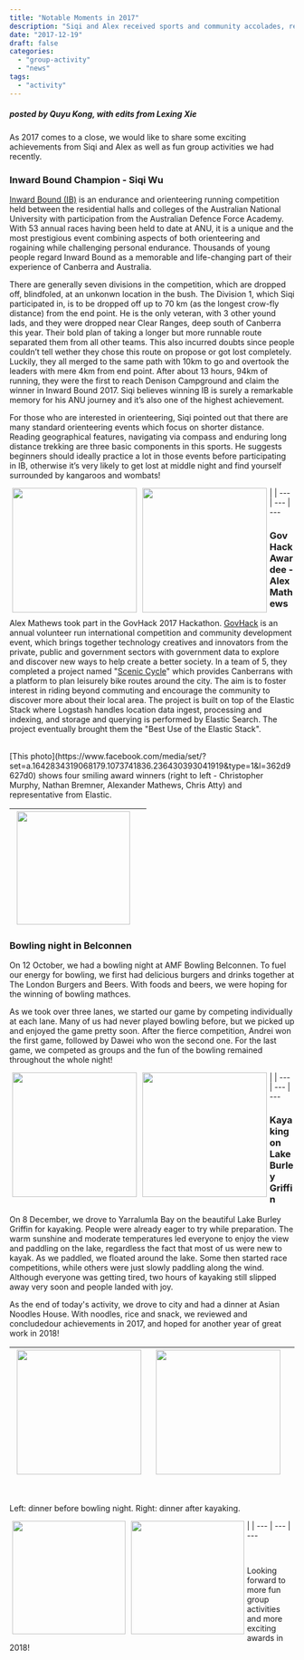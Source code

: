 ```yaml
---
title: "Notable Moments in 2017"
description: "Siqi and Alex received sports and community accolades, respectively. The lab enjoyed two outings in town."
date: "2017-12-19"
draft: false
categories:
  - "group-activity"
  - "news"
tags:
  - "activity"
---
```


##### posted by _Quyu Kong_, with edits from _Lexing Xie_<br />

As 2017 comes to a close, we would like to share some exciting achievements from Siqi and Alex as well as fun group activities we had recently.

<!--more-->

<p />

### Inward Bound Champion - Siqi Wu

[Inward Bound (IB)](https://en.wikipedia.org/wiki/Inward_Bound) is an endurance and orienteering running competition held between the residential halls and colleges of the Australian National University with participation from the Australian Defence Force Academy. With 53 annual races having been held to date at ANU, it is a unique and the most prestigious event combining aspects of both orienteering and rogaining while challenging personal endurance. Thousands of young people regard Inward Bound as a memorable and life-changing part of their experience of Canberra and Australia.

There are generally seven divisions in the competition, which are dropped off, blindfoled, at an unkonwn location in the bush. The Division 1, which Siqi participated in, is to be dropped off up to 70 km (as the longest crow-fly distance) from the end point. He is the only veteran, with 3 other yound lads, and they were dropped near Clear Ranges, deep south of Canberra this year. Their bold plan of taking a longer but more runnable route separated them from all other teams. This also incurred doubts since people couldn’t tell wether they chose this route on propose or got lost completely. Luckily, they all merged to the same path with 10km to go and overtook the leaders with mere 4km from end point. After about 13 hours, 94km of running, they were the first to reach Denison Campground and claim the winner in Inward Bound 2017. Siqi believes winning IB is surely a remarkable memory for his ANU journey and it’s also one of the highest achievement.

For those who are interested in orienteering, Siqi pointed out that there are many standard orienteering events which focus on shorter distance. Reading geographical features, navigating via compass and enduring long distance trekking are three basic components in this sports. He suggests beginners should ideally practice a lot in those events before participating in IB, otherwise it’s very likely to get lost at middle night and find yourself surrounded by kangaroos and wombats!

<img style="float: left;" src="/img/2017_groups_activities/siqi_inward_bound_1.jpg" height=220  hspace=5>| <img style="float: left;" src="/img/2017_groups_activities/siqi_inward_bound_2.jpg" height=220  hspace=5> | 
--- | --- | ---

### GovHack Awardee - Alex Mathews

Alex Mathews took part in the GovHack 2017 Hackathon. [GovHack](https://govhack.org/about-us/) is an annual volunteer run international competition and community development event, which brings together technology creatives and innovators from the private, public and government sectors with government data to explore and discover new ways to help create a better society. In a team of 5, they completed a project named "[Scenic Cycle](https://2017.hackerspace.govhack.org/project/scenic-cycle)" which provides Canberrans with a platform to plan leisurely bike routes around the city. The aim is to foster interest in riding beyond commuting and encourage the community to discover more about their local area. The project is built on top of the Elastic Stack where Logstash handles location data ingest, processing and indexing, and storage and querying is performed by Elastic Search. The project eventually brought them the "Best Use of the Elastic Stack".

<br />
[This photo](https://www.facebook.com/media/set/?set=a.1642834319068179.1073741836.236430393041919&type=1&l=362d9627d0) shows four smiling award winners (right to left - Christopher Murphy, Nathan Bremner, Alexander Mathews, Chris Atty) and representative from Elastic.

<img style="float: left;" src="/img/2017_groups_activities/alex_gavhack.png" height=200 hspace=5 > | |
--- | ---


### Bowling night in Belconnen

On 12 October, we had a bowling night at AMF Bowling Belconnen. To fuel our energy for bowling, we first had delicious burgers and drinks together at The London Burgers and Beers. With foods and beers, we were hoping for the winning of bowling mathces.

As we took over three lanes, we started our game by competing individually at each lane. Many of us had never played bowling before, but we picked up and enjoyed the game pretty soon. After the fierce competition, Andrei won the first game, followed by Dawei who won the second one. For the last game, we competed as groups and the fun of the bowling remained throughout the whole night!

<img style="float: left;" src="/img/2017_groups_activities/bowling_night.jpg" height=220  hspace=5>| <img style="float: left;" src="/img/2017_groups_activities/bowling_night_2.jpg" height=220  hspace=5> | 
--- | --- | ---

<p />

### Kayaking on Lake Burley Griffin

On 8 December, we drove to Yarralumla Bay on the beautiful Lake Burley Griffin for kayaking. People were already eager to try while preparation. The warm sunshine and moderate temperatures led everyone to enjoy the view and paddling on the lake, regardless the fact that most of us were new to kayak. As we paddled, we floated around the lake. Some then started race competitions, while others were just slowly paddling along the wind. Although everyone was getting tired, two hours of kayaking still slipped away very soon and people landed with joy.

As the end of today's activity, we drove to city and had a dinner at Asian Noodles House. With noodles, rice and snack, we reviewed and concludedour achievements in 2017, and hoped for another year of great work in 2018!

<img style="float: left;" src="/img/2017_groups_activities/kayak_1.jpg" height=220  hspace=5>| <img style="float: left;" src="/img/2017_groups_activities/kayak_2.jpg" height=220  hspace=5> | <img style="float: left;" src="/img/2017_groups_activities/kayak_3.jpg" height=220  hspace=5>
--- | --- | ---


<br />

Left: dinner before bowling night. Right: dinner after kayaking. <br />

<img style="float: left;" src="/img/2017_groups_activities/bowling_night_dinner.jpg" height=200 hspace=5 >  | <img style="float: left;" src="/img/2017_groups_activities/kayak_dinner.jpg" height=200 hspace=5 > | 
--- | --- | --- 

<br />

Looking forward to more fun group activities and more exciting awards in 2018!
